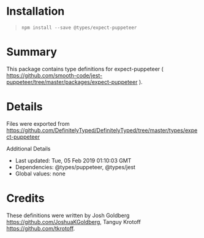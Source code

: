 # Installation
> `npm install --save @types/expect-puppeteer`

# Summary
This package contains type definitions for expect-puppeteer ( https://github.com/smooth-code/jest-puppeteer/tree/master/packages/expect-puppeteer ).

# Details
Files were exported from https://github.com/DefinitelyTyped/DefinitelyTyped/tree/master/types/expect-puppeteer

Additional Details
 * Last updated: Tue, 05 Feb 2019 01:10:03 GMT
 * Dependencies: @types/puppeteer, @types/jest
 * Global values: none

# Credits
These definitions were written by Josh Goldberg <https://github.com/JoshuaKGoldberg>, Tanguy Krotoff <https://github.com/tkrotoff>.

